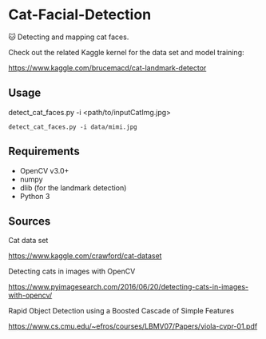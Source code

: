 # Cat-Facial-Detection
:cat: Detecting and mapping cat faces.

Check out the related Kaggle kernel for the data set and model training:

https://www.kaggle.com/brucemacd/cat-landmark-detector

## Usage
detect_cat_faces.py -i <path/to/inputCatImg.jpg>

```
detect_cat_faces.py -i data/mimi.jpg
```

## Requirements
* OpenCV v3.0+
* numpy
* dlib (for the landmark detection)
* Python 3

## Sources
Cat data set

https://www.kaggle.com/crawford/cat-dataset

Detecting cats in images with OpenCV

https://www.pyimagesearch.com/2016/06/20/detecting-cats-in-images-with-opencv/

Rapid Object Detection using a Boosted Cascade of Simple Features

https://www.cs.cmu.edu/~efros/courses/LBMV07/Papers/viola-cvpr-01.pdf
